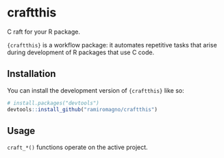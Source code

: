 
<!-- README.md is generated from README.Rmd. Please edit that file -->

# craftthis

<!-- badges: start -->
<!-- badges: end -->

C raft for your R package.

`{craftthis}` is a workflow package: it automates repetitive tasks that
arise during development of R packages that use C code.

## Installation

You can install the development version of `{craftthis}` like so:

``` r
# install.packages("devtools")
devtools::install_github("ramiromagno/craftthis")
```

## Usage

`craft_*()` functions operate on the active project.
